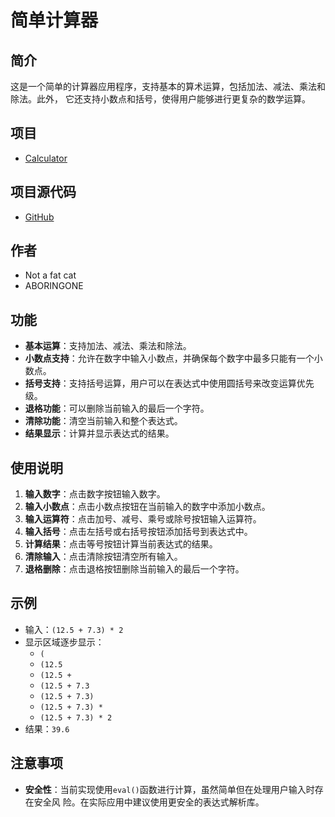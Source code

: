 # 简单计算器

## 简介

这是一个简单的计算器应用程序，支持基本的算术运算，包括加法、减法、乘法和除法。此外，
它还支持小数点和括号，使得用户能够进行更复杂的数学运算。

## 项目

- [Calculator](https://aboringone.github.io/Simple-Calculator/)

## 项目源代码

- [GitHub](https://github.com/ABORINGONE/Simple-Calculator.git)

## 作者

- Not a fat cat
- ABORINGONE

## 功能

- **基本运算**：支持加法、减法、乘法和除法。
- **小数点支持**：允许在数字中输入小数点，并确保每个数字中最多只能有一个小数点。
- **括号支持**：支持括号运算，用户可以在表达式中使用圆括号来改变运算优先级。
- **退格功能**：可以删除当前输入的最后一个字符。
- **清除功能**：清空当前输入和整个表达式。
- **结果显示**：计算并显示表达式的结果。

## 使用说明

1. **输入数字**：点击数字按钮输入数字。
2. **输入小数点**：点击小数点按钮在当前输入的数字中添加小数点。
3. **输入运算符**：点击加号、减号、乘号或除号按钮输入运算符。
4. **输入括号**：点击左括号或右括号按钮添加括号到表达式中。
5. **计算结果**：点击等号按钮计算当前表达式的结果。
6. **清除输入**：点击清除按钮清空所有输入。
7. **退格删除**：点击退格按钮删除当前输入的最后一个字符。

## 示例

- 输入：`(12.5 + 7.3) * 2`
- 显示区域逐步显示：
  - `(`
  - `(12.5`
  - `(12.5 +`
  - `(12.5 + 7.3`
  - `(12.5 + 7.3)`
  - `(12.5 + 7.3) *`
  - `(12.5 + 7.3) * 2`
- 结果：`39.6`


## 注意事项

- **安全性**：当前实现使用`eval()`函数进行计算，虽然简单但在处理用户输入时存在安全风
险。在实际应用中建议使用更安全的表达式解析库。

